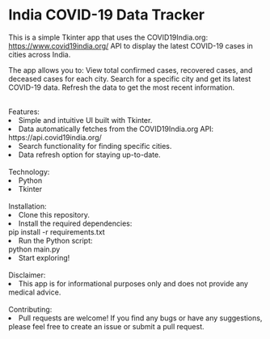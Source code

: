 # India COVID-19 Data Tracker
This is a simple Tkinter app that uses the COVID19India.org: https://www.covid19india.org/ API to display the latest COVID-19 cases in cities across India.

The app allows you to:
View total confirmed cases, recovered cases, and deceased cases for each city.
Search for a specific city and get its latest COVID-19 data.
Refresh the data to get the most recent information.

<br>
Features:
<li>Simple and intuitive UI built with Tkinter.</li>
<li>Data automatically fetches from the COVID19India.org API: https://api.covid19india.org/</li>
<li>Search functionality for finding specific cities.</li>
<li>Data refresh option for staying up-to-date.</li>

<br>
Technology:
<li>Python</li>
<li>Tkinter</li>

<br>
Installation:
<li>Clone this repository.</li>
<li>Install the required dependencies:</li>
pip install -r requirements.txt
<li>Run the Python script:</li>
python main.py
<li>Start exploring!</li>
<br>
Disclaimer:
<li>This app is for informational purposes only and does not provide any medical advice.</li>
<br>
Contributing:
<li>Pull requests are welcome! If you find any bugs or have any suggestions, please feel free to create an issue or submit a pull request.</li>
